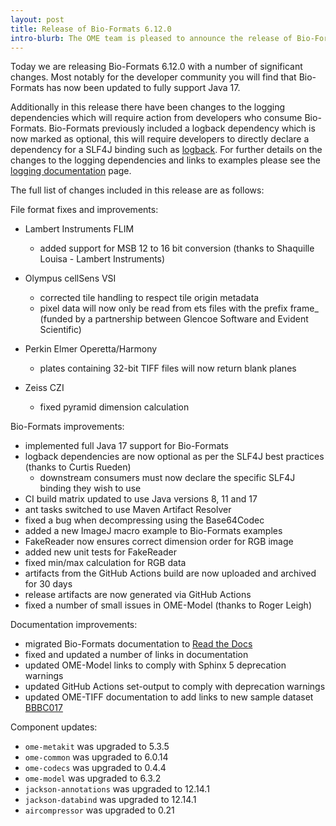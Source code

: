 ```yaml
---
layout: post
title: Release of Bio-Formats 6.12.0
intro-blurb: The OME team is pleased to announce the release of Bio-Formats 6.12.0
---
```


Today we are releasing Bio-Formats 6.12.0 with a number of significant changes. Most notably for the developer community you will find that Bio-Formats has now been updated to fully support Java 17.

Additionally in this release there have been changes to the logging dependencies which will require action from developers who consume Bio-Formats. Bio-Formats previously included a logback dependency which is now marked as optional, this will require developers to directly declare a dependency for a SLF4J binding such as [logback](https://logback.qos.ch/). For further details on the changes to the logging dependencies and links to examples please see the [logging documentation](https://bio-formats.readthedocs.io/en/stable/developers/logging.html) page.

The full list of changes included in this release are as follows:

File format fixes and improvements:

* Lambert Instruments FLIM
   - added support for MSB 12 to 16 bit conversion (thanks to Shaquille Louisa - Lambert Instruments)

* Olympus cellSens VSI
   - corrected tile handling to respect tile origin metadata
   - pixel data will now only be read from ets files with the prefix frame_
     (funded by a partnership between Glencoe Software and Evident Scientific)

* Perkin Elmer Operetta/Harmony
   - plates containing 32-bit TIFF files will now return blank planes

* Zeiss CZI
   - fixed pyramid dimension calculation

Bio-Formats improvements:

* implemented full Java 17 support for Bio-Formats
* logback dependencies are now optional as per the SLF4J best practices (thanks to Curtis Rueden)
   - downstream consumers must now declare the specific SLF4J binding they wish to use
* CI build matrix updated to use Java versions 8, 11 and 17
* ant tasks switched to use Maven Artifact Resolver
* fixed a bug when decompressing using the Base64Codec
* added a new ImageJ macro example to Bio-Formats examples
* FakeReader now ensures correct dimension order for RGB image
* added new unit tests for FakeReader
* fixed min/max calculation for RGB data
* artifacts from the GitHub Actions build are now uploaded and archived for 30 days
* release artifacts are now generated via GitHub Actions
* fixed a number of small issues in OME-Model (thanks to Roger Leigh)

Documentation improvements:

* migrated Bio-Formats documentation to [Read the Docs](https://bio-formats.readthedocs.io/en/stable/)
* fixed and updated a number of links in documentation
* updated OME-Model links to comply with Sphinx 5 deprecation warnings
* updated GitHub Actions set-output to comply with deprecation warnings
* updated OME-TIFF documentation to add links to new sample dataset [BBBC017](https://downloads.openmicroscopy.org/images/OME-TIFF/2016-06/BBBC017)

Component updates:

* `ome-metakit` was upgraded to 5.3.5
* `ome-common` was upgraded to 6.0.14
* `ome-codecs` was upgraded to 0.4.4
* `ome-model` was upgraded to 6.3.2
* `jackson-annotations` was upgraded to 12.14.1
* `jackson-databind` was upgraded to 12.14.1
* `aircompressor` was upgraded to 0.21
